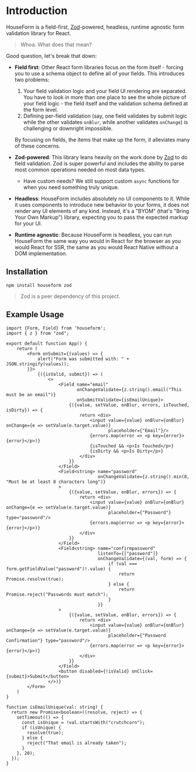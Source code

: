 # Introduction

HouseForm is a field-first, [Zod](https://github.com/colinhacks/zod)-powered, headless, runtime agnostic form validation library for React.

> Whoa. What does that mean?

Good question, let's break that down:

- **Field first**: Other React form libraries focus on the form itself - forcing you to use a schema object to define all of your fields. This introduces two problems:

  1) Your field validation logic and your field UI rendering are separated. You have to look in more than one place to see the whole picture of your field logic - the field itself and the validation schema defined at the form level.
  2) Defining per-field validation (say, one field validates by submit logic while the other validates `onBlur`, while another validates `onChange`) is challenging or downright impossible.

  By focusing on fields, the items that make up the form, it alleviates many of these concerns.

- **Zod-powered**: This library leans heavily on the work done by [Zod](https://github.com/colinhacks/zod) to do field validation. Zod is super powerful and includes the ability to parse most common operations needed on most data types.

  - Have custom needs? We still support custom `async` functions for when you need something truly unique.

- **Headless**: HouseForm includes absolutely no UI components to it. While it uses components to introduce new behavior to your forms, it does not render any UI elements of any kind. Instead, it's a "BYOM" (that's "Bring Your Own Markup") library, expecting you to pass the expected markup for your UI.
- **Runtime agnostic**: Because HouseForm is headless, you can run HouseForm the same way you would in React for the browser as you would React for SSR, the same as you would React Native without a DOM implementation.

## Installation

```shell
npm install houseform zod
```

> Zod is a peer dependency of this project.

## Example Usage

```tsx
import {Form, Field} from 'houseform';
import { z } from "zod";

export default function App() {
    return (
        <Form onSubmit={(values) => {
            alert("Form was submitted with: " + JSON.stringify(values));
        }}>
            {({isValid, submit}) => (
                <>
                    <Field name="email"
                           onChangeValidate={z.string().email("This must be an email")}
                           onSubmitValidate={isEmailUnique}>
                        {({value, setValue, onBlur, errors, isTouched, isDirty}) => {
                            return <div>
                                <input value={value} onBlur={onBlur} onChange={e => setValue(e.target.value)}
                                       placeholder={"Email"}/>
                                {errors.map(error => <p key={error}>{error}</p>)}
                                {isTouched && <p>Is Touched</p>}
                                {isDirty && <p>Is Dirty</p>}
                            </div>
                        }}
                    </Field>
                    <Field<string> name="password"
                                   onChangeValidate={z.string().min(8, "Must be at least 8 characters long")}
                    >
                        {({value, setValue, onBlur, errors}) => {
                            return <div>
                                <input value={value} onBlur={onBlur} onChange={e => setValue(e.target.value)}
                                       placeholder={"Password"} type="password"/>
                                {errors.map(error => <p key={error}>{error}</p>)}
                            </div>
                        }}
                    </Field>
                    <Field<string> name="confirmpassword"
                                   listenTo={["password"]}
                                   onChangeValidate={(val, form) => {
                                       if (val === form.getFieldValue("password")!.value) {
                                           return Promise.resolve(true);
                                       } else {
                                           return Promise.reject("Passwords must match");
                                       }
                                   }}
                    >
                        {({value, setValue, onBlur, errors}) => {
                            return <div>
                                <input value={value} onBlur={onBlur} onChange={e => setValue(e.target.value)}
                                       placeholder={"Password Confirmation"} type="password"/>
                                {errors.map(error => <p key={error}>{error}</p>)}
                            </div>
                        }}
                    </Field>
                    <button disabled={!isValid} onClick={submit}>Submit</button>
                </>)}
        </Form>
    )
}
                        
function isEmailUnique(val: string) {
  return new Promise<boolean>((resolve, reject) => {
    setTimeout(() => {
      const isUnique = !val.startsWith("crutchcorn");
      if (isUnique) {
        resolve(true);
      } else {
        reject("That email is already taken");
      }
    }, 20);
  });
}
```

 